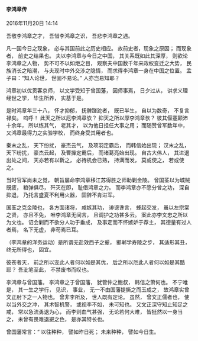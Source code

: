 
#### 李鸿章传

2016年11月20日
14:14

吾敬李鸿章之才， 吾惜李鸿章之识， 吾悲李鸿章之遇。

凡一国今日之现象， 必与其国前此之历史相应。 故前史者，现象之原因； 而现象者， 前史之结果也。 夫以李鸿章与今日之中国， 其关系既如此其深厚， 则欲论李鸿章之人物， 势不可不以如炬之目， 观察夫中国数千年来政权变迁之大势， 民族消长之暗潮， 与夫现时中外交涉之隐情， 而求得李鸿章一身在中国之位置。 孟子曰：“知人论世， 世固不易论。” 人亦岂易知耶？

鸿章初以优贡客京师， 以文学受知于曾国藩， 因师事焉， 日夕过从， 讲求义理经世之学， 毕生所养， 实基于是。 

是时鸿章年三十八， 怀才抑郁， 抚髀蹉跎者， 既已半生， 自以为数奇， 不复言禄矣。 呜呼！ 此天之所以厄李鸿章欤？ 抑天之所以厚李鸿章欤？ 彼其偃蹇颠沛十余年， 所以练其气， 老其才， 以为他日担任大事之用； 而随赞曾军数年中， 又鸿章最得力之实验学校， 而终身受其用者也。 

秦末之乱， 天下纷扰， 豪杰云气， 及项羽定霸后， 而韩信始出现； 汉末之乱， 天下纷扰， 豪杰云起， 及曹操定霸后， 而诸葛亮始出现。 自古大伟人， 其进退出处之间， 天亦若有以靳之， 必待机会已熟， 持满而发， 莫或使之， 若或使之。 

当时官军尚未之觉， 朝旨屡命李鸿章移江苏得胜之师助剿金陵。 曾国荃以为城贼既疲， 粮弹俱尽， 歼灭在即， 耻借鸿章之力。 而李鸿章亦不愿分曾之功， 深自抑退， 乃托言盛夏不利用火器， 固辞不肯进军。 

国荃之克金陵也， 各方面诸将， 咸嫉其功， 诽谤谗言， 蜂起交发， 虽以左宗棠之贤， 亦且不免， 唯李鸿章无间言， 且调护之功甚多云。 
案此亦李文忠之所以为文也。 诏会剿而不欲分人功于垂成， 及事定而不怀嫉妒于荐主， 其德量有过人者焉， 名下无虚， 非苟焉已耳。

（李鸿章的洋务运动）是所谓无盐效西子之颦， 邯郸学寿陵之步， 其适形其丑， 终无所得也， 固宜。

彼苍者天， 前之所以宠此人者何以如是其优， 后之所以厄此人者何以如是其酷耶？ 吾泚笔至此， 不禁废书而叹也。 

李鸿章与曾国藩。 李鸿章之于曾国藩， 犹管仲之鲍叔， 韩信之萧何也。 不宁唯是， 其一生之学行， 见识， 事业， 无一不由国藩提撕之而玉成之， 故鸿章实曾文正肘下之一人物也。 曾非李所及， 世人既有定论。 虽然， 曾文正儒者也， 使以当外交之冲， 其术智机警， 或视李不如， 未可知也。 又文正深守知止知足之戒， 常以急流勇退为心， 而李则血气甚强， 无论若何大难， 皆挺然以一身当之， 未曾有畏难退避之色， 是亦其特长也。 

曾国藩常言：“ 以往种种， 譬如昨日死； 未来种种， 譬如今日生。 


